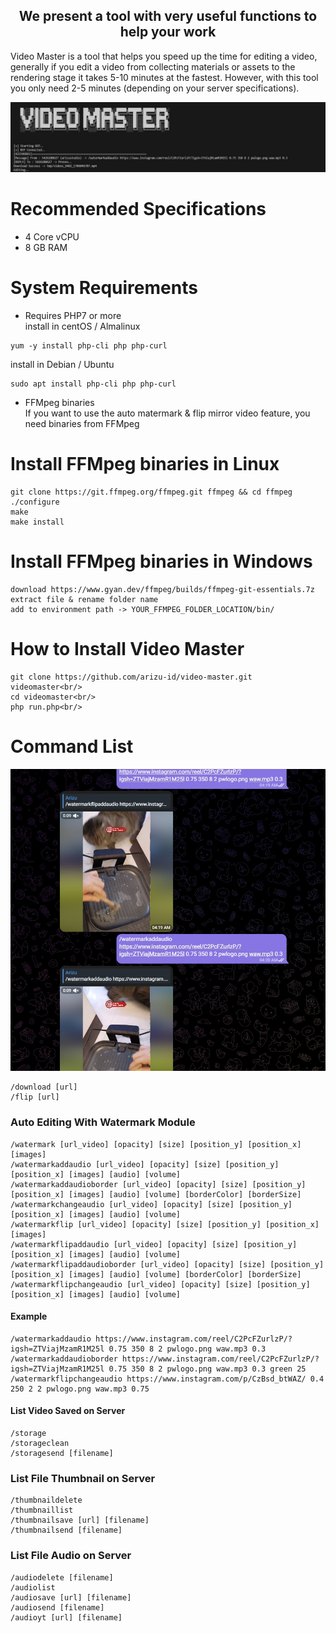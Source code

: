 <h2 align="center">We present a tool with very useful functions to help your work</h2>
Video Master is a tool that helps you speed up the time for editing a video, generally if you edit a video from collecting materials or assets to the rendering stage it takes 5-10 minutes at the fastest. However, with this tool you only need 2-5 minutes (depending on your server specifications).

![Screenshot](files/vdmaster.jpg)
# Recommended Specifications
- 4 Core vCPU
- 8 GB RAM
# System Requirements
- Requires PHP7 or more<br/>
install in centOS / Almalinux
```
yum -y install php-cli php php-curl
```
install in Debian / Ubuntu
```
sudo apt install php-cli php php-curl
```
- FFMpeg binaries<br/>
If you want to use the auto matermark & flip mirror video feature, you need binaries from FFMpeg

# Install FFMpeg binaries in Linux
```
git clone https://git.ffmpeg.org/ffmpeg.git ffmpeg && cd ffmpeg
./configure
make
make install
```

# Install FFMpeg binaries in Windows
```
download https://www.gyan.dev/ffmpeg/builds/ffmpeg-git-essentials.7z
extract file & rename folder name
add to environment path -> YOUR_FFMPEG_FOLDER_LOCATION/bin/
```

# How to Install Video Master
```
git clone https://github.com/arizu-id/video-master.git videomaster<br/>
cd videomaster<br/>
php run.php<br/>
```

# Command List
![Screenshot](files/test.jpg)
```
/download [url]
/flip [url]
```
### Auto Editing With Watermark Module
```
/watermark [url_video] [opacity] [size] [position_y] [position_x] [images]
/watermarkaddaudio [url_video] [opacity] [size] [position_y] [position_x] [images] [audio] [volume]
/watermarkaddaudioborder [url_video] [opacity] [size] [position_y] [position_x] [images] [audio] [volume] [borderColor] [borderSize]
/watermarkchangeaudio [url_video] [opacity] [size] [position_y] [position_x] [images] [audio] [volume]
/watermarkflip [url_video] [opacity] [size] [position_y] [position_x] [images]
/watermarkflipaddaudio [url_video] [opacity] [size] [position_y] [position_x] [images] [audio] [volume]
/watermarkflipaddaudioborder [url_video] [opacity] [size] [position_y] [position_x] [images] [audio] [volume] [borderColor] [borderSize]
/watermarkflipchangeaudio [url_video] [opacity] [size] [position_y] [position_x] [images] [audio] [volume]
```
#### Example
```
/watermarkaddaudio https://www.instagram.com/reel/C2PcFZurlzP/?igsh=ZTViajMzamR1M25l 0.75 350 8 2 pwlogo.png waw.mp3 0.3
/watermarkaddaudioborder https://www.instagram.com/reel/C2PcFZurlzP/?igsh=ZTViajMzamR1M25l 0.75 350 8 2 pwlogo.png waw.mp3 0.3 green 25
/watermarkflipchangeaudio https://www.instagram.com/p/CzBsd_btWAZ/ 0.4 250 2 2 pwlogo.png waw.mp3 0.75
```
#### List Video Saved on Server
```
/storage
/storageclean
/storagesend [filename]
```
### List File Thumbnail on Server
```
/thumbnaildelete
/thumbnaillist
/thumbnailsave [url] [filename]
/thumbnailsend [filename]
```
### List File Audio on Server
```
/audiodelete [filename]
/audiolist
/audiosave [url] [filename]
/audiosend [filename]
/audioyt [url] [filename]
```
